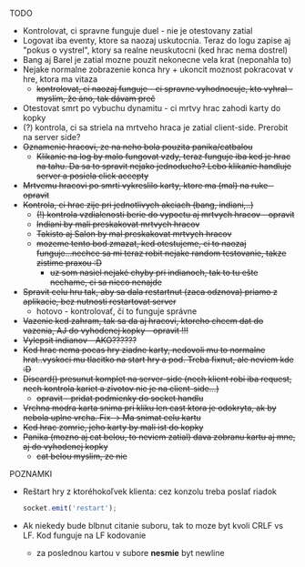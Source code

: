 TODO
* Kontrolovat, ci spravne funguje duel - nie je otestovany zatial
* Logovat iba eventy, ktore sa naozaj uskutocnia. Teraz do logu zapise aj "pokus o vystrel", ktory sa realne neuskutocni (ked hrac nema dostrel)
* Bang aj Barel je zatial mozne pouzit nekonecne vela krat (neponahla to)
* Nejake normalne zobrazenie konca hry + ukoncit moznost pokracovat v hre, ktora ma vitaza
    * ~~kontrolovat, ci naozaj funguje - ci spravne vyhodnocuje, kto vyhral - myslím, že áno, tak dávam preč~~
* Otestovat smrt po vybuchu dynamitu - ci mrtvy hrac zahodi karty do kopky
* (?) kontrola, ci sa striela na mrtveho hraca je zatial client-side. Prerobit na server side?
* ~~Oznamenie hracovi, ze na neho bola pouzita panika/catbalou~~
    * ~~Klikanie na log by malo fungovat vzdy, teraz funguje iba ked je hrac na tahu. Da sa to spravit nejako jednoducho? Lebo klikanie handluje server a posiela click accepty~~
* ~~Mrtvemu hracovi po smrti vykreslilo karty, ktore ma (mal) na ruke - opravit~~
* ~~Kontrola, ci hrac zije pri jednotlivych akciach (bang, indiani,..)~~
    * ~~(!) kontrola vzdialenosti berie do vypoctu aj mrtvych hracov - opravit~~
    * ~~Indiani by mali preskakovat mrtvych hracov~~
    * ~~Takisto aj Salon by mal preskakovat mrtvych hracov~~
    * ~~mozeme tento bod zmazat, ked otestujeme, ci to naozaj funguje...nechce sa mi teraz robit nejake random testovanie, takze zistime praxou :D~~
        * ~~uz som nasiel nejaké chyby pri indianoch, tak to tu ešte nechame, ci sa nieco nenajde~~
* ~~Spravit celu hru tak, aby sa dala restartnut (zaca odznova) priamo z aplikacie, bez nutnosti restartovat server~~
    * hotovo - kontrolovať, či to funguje správne
* ~~Vazenie ked zahram, tak sa da aj hracovi, ktoreho chcem dat do vazenia, AJ do vyhodenej kopky - opravit !!!~~
* ~~Vylepsit indianov - AKO??????~~
* ~~Ked hrac nema pocas hry ziadne karty, nedovoli mu to normalne hrat..vyskoci mu tlacitko na start hry a pod. Treba fixnut, ale neviem kde :D~~
* ~~Discard() presunut komplet na server-side (nech klient robi iba request, nech kontrola kariet a zivotov nie je na client-side...)~~
    * ~~opravit - pridat podmienky do socket handlu~~
* ~~Vrchna modra karta snima pri kliku len cast ktora je odokryta, ak by nebola uplne vrcha. Fix -> Ma snimat celu kartu~~
* ~~Ked hrac zomrie, jeho karty by mali ist do kopky~~
* ~~Panika (mozno aj cat belou, to neviem zatial) dava zobranu kartu aj mne, aj do vyhodenej kopky~~
    * ~~cat belou myslim, ze nie~~

POZNAMKI
* Reštart hry z ktoréhokoľvek klienta: cez konzolu treba poslať riadok

    ```javascript
    socket.emit('restart');
    ```

* Ak niekedy bude blbnut citanie suboru, tak to moze byt kvoli CRLF vs LF. Kod funguje na LF kodovanie
    
    * za poslednou kartou v subore **nesmie** byt newline

